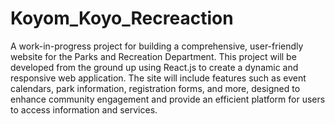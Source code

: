 # Koyom_Koyo_Recreaction
A work-in-progress project for building a comprehensive, user-friendly website for the Parks and Recreation Department. This project will be developed from the ground up using React.js to create a dynamic and responsive web application. The site will include features such as event calendars, park information, registration forms, and more, designed to enhance community engagement and provide an efficient platform for users to access information and services.


